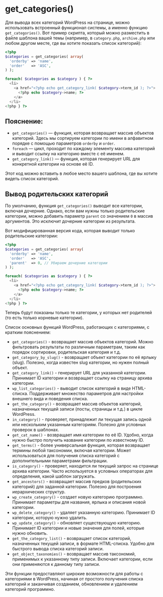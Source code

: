 # get_categories()
Для вывода всех категорий WordPress на странице, можно использовать встроенный функционал системы, а именно функцию `get_categories()`. Вот пример скрипта, который можно разместить в файле шаблона вашей темы (например, в `category.php`, `archive.php` или любом другом месте, где вы хотите показать список категорий):

```php
<?php
$categories = get_categories( array(
  'orderby' => 'name',
  'order'   => 'ASC',
) );

foreach( $categories as $category ) { ?>
  <li>
    <a href="<?php echo get_category_link( $category->term_id ); ?>">
      <?php echo $category->name; ?>
    </a>
  </li>
<?php } ?>
```

## Пояснение:
- `get_categories()` — функция, которая возвращает массив объектов категорий. Здесь мы сортируем категории по имени в алфавитном порядке с помощью параметров `orderby` и `order`.
- `foreach` — цикл, проходит по каждому элементу массива категорий и выводит ссылку на категорию вместе с её именем.
- `get_category_link()` — функция, которая генерирует URL для конкретной категории на основе её ID.

Этот код можно вставить в любое место вашего шаблона, где вы хотите видеть список категорий.

## Вывод родительских категорий
По умолчанию, функция `get_categories()` выводит все категории, включая дочерние. Однако, если вам нужны только родительские категории, можно добавить параметр `parent` со значением `0` в массив аргументов. Это исключит дочерние категории из результата.

Вот модифицированная версия кода, которая выводит только родительские категории:

```php
<?php
$categories = get_categories( array(
  'orderby' => 'name',
  'order'   => 'ASC',
  'parent'  => 0, // Убираем дочерние категории
) );

foreach( $categories as $category ) { ?>
  <li>
    <a href="<?php echo get_category_link( $category->term_id ); ?>">
      <?php echo $category->name; ?>
    </a>
  </li>
<?php } ?>
```

Теперь будут показаны только те категории, у которых нет родителей (то есть только корневые категории).

Список основных функций WordPress, работающих с категориями, с кратким пояснением:

- `get_categories()` - возвращает массив объектов категорий. Можно фильтровать результаты по различным параметрам, таким как порядок сортировки, родительская категория и т.д.
- `get_category_by_slug()` - возвращает объект категории по её ярлыку (slug). Полезно, когда известен slug категории, но нужен полный объект.
- `get_category_link()` - генерирует URL для указанной категории. Принимает ID категории и возвращает ссылку на страницу архива категории.
- `wp_list_categories()` - выводит список категорий в виде HTML-списка. Поддерживает множество параметров для настройки внешнего вида и поведения списка.
- `get_the_category()` - возвращает массив объектов категорий, назначенных текущей записи (посты, страницы и т.д.) в цикле WordPress.
- `in_category()` - проверяет, принадлежит ли текущая запись одной или нескольким указанным категориям. Полезно для условных проверок в шаблонах.
- `get_cat_name()` - возвращает имя категории по её ID. Удобно, когда нужно быстро получить название категории по известному ID.
- `get_terms()` - более универсальная функция, которая возвращает термины любой таксономии, включая категории. Может использоваться для получения списка категорий с дополнительными параметрами фильтрации.
- `is_category()` - проверяет, находится ли текущий запрос на странице архива категории. Часто используется в условных операторах для определения, какой шаблон загружать.
- `get_ancestors()` - возвращает массив предков (родительских категорий) для заданной категории. Полезно для построения иерархических структур.
- `wp_create_category()` - создает новую категорию программно. Принимает параметры для названия, ярлыка и описания новой категории.
- `wp_delete_category()` - удаляет указанную категорию. Принимает ID категории, которую нужно удалить.
- `wp_update_category()` - обновляет существующую категорию. Принимает ID категории и новые значения для полей, которые нужно обновить.
- `get_the_category_list()` - возвращает список категорий, назначенных текущей записи, в формате HTML-списка. Удобно для быстрого вывода списка категорий записи.
- `get_object_taxonomies()` - возвращает массив таксономий, применимых к указанному типу записи. Включает категории, если они применяются к данному типу записи.

Эти функции предоставляют широкие возможности для работы с категориями в WordPress, начиная от простого получения списка категорий и заканчивая созданием, обновлением и удалением категорий программно.

